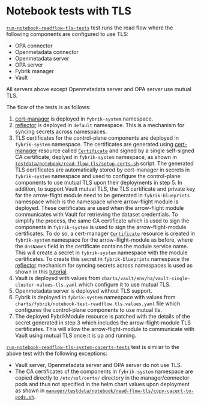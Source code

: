 # Notebook tests with TLS

[`run-notebook-readflow-tls-tests`](https://github.com/fybrik/fybrik/blob/master/Makefile#L116) test runs the read flow where the following components
are configured to use TLS:

- OPA connector
- Openmetadata connector
- Openmetadata server
- OPA server
- Fybrik manager
- Vault

All servers above except Openmetadata server and OPA server use mutual TLS.

The flow of the tests is as follows:

1) [cert-manager](https://cert-manager.io) is deployed in `fybrik-system` namespace.
2) [reflector](https://github.com/emberstack/kubernetes-reflector/blob/main/README.md) is deployed in `default` namespace. This is a mechanism for syncing secrets across namespaces.
3) TLS certificates for the control-plane components are deployed in `fybrik-system` namespace.
The certificates are generated using [cert-manager](https://cert-manager.io) resource called [`Certificate`](https://cert-manager.io/docs/concepts/certificate/) and signed by a single self-signed CA certificate, deplyed in `fybrik-system` namespace, as shown in [`testdata/notebook/read-flow-tls/setup-certs.sh`](https://github.com/fybrik/fybrik/blob/master/manager/testdata/notebook/read-flow-tls/setup-certs.sh) script.
The generated TLS certificates are automatically stored by cert-manager in secrets in `fybrik-system` namespace and used to configure the control-plane components to use mutual TLS upon their deployments in step 5.
In addition, to support Vault mutual TLS, the TLS certificate and private key for the arrow-flight module need to be generated in `fybrik-blueprints` namespace which is the namespace where arrow-flight module is deployed. These certificates are used when the arrow-flight module communicates with Vault for retrieving the dataset credentials.
To simplify the process, the same CA certificate which is used to sign the components in `fybrik-system` is used to sign the arrow-flight-module certificates.
To do so, a cert-manager [`Certificate`](https://cert-manager.io/docs/concepts/certificate/) resource is created in `fybrik-system` namespace for the arrow-flight-module as before, where the `dnsNames` field in the certificate contains the module service name. This will create a secret in `fybrik-system` namespace with the module certificates.
To create this secret in `fybrik-blueprints` namespace the [reflector](https://github.com/emberstack/kubernetes-reflector/blob/main/README.md) mechanism for syncing secrets across namespaces is used as shown in this [tutorial](https://cert-manager.io/docs/tutorials/syncing-secrets-across-namespaces).
4) Vault is deployed with values from `charts/vault/env/ha/vault-single-cluster-values-tls.yaml` which configure it to use mutual TLS.
5) Openmetadata server is deployed without TLS support.
6) Fybrik is deployed in `fybrik-system` namespace with values from `charts/fybrik/notebook-test-readflow.tls.values.yaml` file which configures the control-plane components to use mutual tls.
7) The deployed FybrikModule resource is patched with the details of the secret generated in step 3 which includes the arrow-flight-module TLS certificates. This will allow the arrow-flight-module to communicate with Vault using mutual TLS once it is up and running.

[`run-notebook-readflow-tls-system-cacerts-tests`](https://github.com/fybrik/fybrik/blob/master/Makefile#L123) test is similar to the above test with the following exceptions:

- Vault server, Openmetadata server and OPA server do not use TLS.
- The CA certificates of the components in `fybrik-system` namespace are copied directly to `/etc/ssl/certs/` directory in the manager/connector pods and thus not specified in the helm chart values upon deployment as shown in [`manager/testdata/notebook/read-flow-tls/copy-cacert-to-pods.sh`](https://github.com/fybrik/fybrik/blob/master/manager/testdata/notebook/read-flow-tls/copy-cacert-to-pods.sh).

